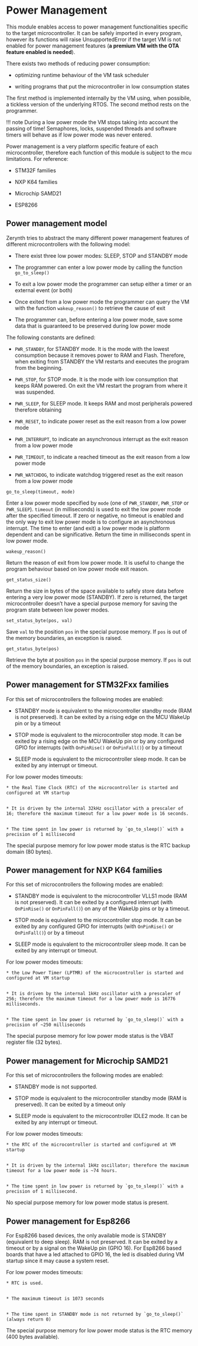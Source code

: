 # Power Management

This module enables access to power management functionalities specific to the target microcontroller.
It can be safely imported in every program, however its functions will raise UnsupportedError if the target VM is not enabled
for power management features (**a premium VM with the OTA feature enabled is needed**).

There exists two methods of reducing power consumption:


* optimizing runtime behaviour of the VM task scheduler


* writing programs that put the microcontroller in low consumption states

The first method is implemented internally by the VM using, when possibile, a tickless version of the underlying RTOS.
The second method rests on the programmer.

!!! note
	During a low power mode the VM stops taking into account the passing of time! Semaphores, locks, suspended threads and software timers will behave as if low power mode was never entered.

Power management is a very platform specific feature of each microcontroller, therefore each function of this module is subject to the mcu limitations.
For reference:


* STM32F families


* NXP K64 families


* Microchip SAMD21


* ESP8266

## Power management model

Zerynth tries to abstract the many different power management features of different microcontrollers with the following model:


* There exist three low power modes: SLEEP, STOP and STANDBY mode


* The programmer can enter a low power mode by calling the function `go_to_sleep()`


* To exit a low power mode the programmer can setup either a timer or an external event (or both)


* Once exited from a low power mode the programmer can query the VM with the function `wakeup_reason()` to retrieve the cause of exit


* The programmer can, before entering a low power mode, save some data that is guaranteed to be preserved during low power mode

The following constants are defined:


* `PWR_STANDBY`, for STANDBY mode. It is the mode with the lowest consumption because it removes power to RAM and Flash. Therefore, when exiting from STANDBY the VM restarts and executes the program from the beginning.


* `PWR_STOP`, for STOP mode. It is the mode with low consumption that keeps RAM powered. On exit the VM restart the program from where it was suspended.


* `PWR_SLEEP`, for SLEEP mode. It keeps RAM and most peripherals powered therefore obtaining


* `PWR_RESET`, to indicate power reset as the exit reason from a low power mode


* `PWR_INTERRUPT`, to indicate an asynchronous interrupt as the exit reason from a low power mode


* `PWR_TIMEOUT`, to indicate a reached timeout as the exit reason from a low power mode


* `PWR_WATCHDOG`, to indicate watchdog triggered reset as the exit reason from a low power mode


`go_to_sleep(timeout, mode)`

Enter a low power mode specified by `mode` (one of `PWR_STANDBY`, `PWR_STOP` or `PWR_SLEEP`).
`timeout` (in milliseconds) is used to exit the low power mode after the specified timeout.
If zero or negative, no timeout is enabled and the only way to exit low power mode is to configure an asynchronous interrupt.
The time to enter (and exit) a low power mode is platform dependent and can be significative.
Return the time in milliseconds spent in low power mode.


`wakeup_reason()`

Return the reason of exit from low power mode. It is useful to change the program behaviour based on low power mode exit reason.


`get_status_size()`

Return the size in bytes of the space available to safely store data before entering a very low power mode (STANDBY).
If zero is returned, the target microcontroller doesn’t have a special purpose memory for saving the program state between low power modes.


`set_status_byte(pos, val)`

Save `val` to the position `pos` in the special purpose memory. If `pos` is out of the memory boundaries, an exception is raised.


`get_status_byte(pos)`

Retrieve the byte at position `pos` in the special purpose memory. If `pos` is out of the memory boundaries, an exception is raised.

## Power management for STM32Fxx families

For this set of microcontrollers the following modes are enabled:


* STANDBY mode is equivalent to the microcontroller standby mode (RAM is not preserved).  It can be exited by a rising edge on the MCU WakeUp pin or by a timeout


* STOP mode is equivalent to the microcontroller stop mode. It can be exited by a rising edge on the MCU WakeUp pin or by any configured GPIO for interrupts (with `OnPinRise()` or `OnPinFall()`) or by a timeout


* SLEEP mode is equivalent to the microcontroller sleep mode. It can be exited by any interrupt or timeout.

For low power modes timeouts:

    
    * the Real Time Clock (RTC) of the microcontroller is started and configured at VM startup


    * It is driven by the internal 32kHz oscillator with a prescaler of 16; therefore the maximum timeout for a low power mode is 16 seconds.


    * The time spent in low power is returned by `go_to_sleep()` with a precision of 1 millisecond

The special purpose memory for low power mode status is the RTC backup domain (80 bytes).

## Power management for NXP K64 families

For this set of microcontrollers the following modes are enabled:


* STANDBY mode is equivalent to the microcontroller VLLS1 mode (RAM is not preserved).  It can be exited by a configured interrupt (with `OnPinRise()` or `OnPinFall()`) on any of the WakeUp pins or by a timeout.


* STOP mode is equivalent to the microcontroller stop mode. It can be exited by any configured GPIO for interrupts (with `OnPinRise()` or `OnPinFall()`) or by a timeout


* SLEEP mode is equivalent to the microcontroller sleep mode. It can be exited by any interrupt or timeout.

For low power modes timeouts:

    
    * the Low Power Timer (LPTMR) of the microcontroller is started and configured at VM startup


    * It is driven by the internal 1kHz oscillator with a prescaler of 256; therefore the maximum timeout for a low power mode is 16776 milliseconds.


    * The time spent in low power is returned by `go_to_sleep()` with a precision of ~250 milliseconds

The special purpose memory for low power mode status is the VBAT register file (32 bytes).

## Power management for Microchip SAMD21

For this set of microcontrollers the following modes are enabled:


* STANDBY mode is not supported.


* STOP mode is equivalent to the microcontroller standby mode (RAM is preserved). It can be exited by a timeout only


* SLEEP mode is equivalent to the microcontroller IDLE2 mode. It can be exited by any interrupt or timeout.

For low power modes timeouts:

    
    * the RTC of the microcontroller is started and configured at VM startup


    * It is driven by the internal 1kHz oscillator; therefore the maximum timeout for a low power mode is ~74 hours.


    * The time spent in low power is returned by `go_to_sleep()` with a precision of 1 millisecond.

No special purpose memory for low power mode status is present.

## Power management for Esp8266

For Esp8266 based devices, the only available mode is STANDBY (equivalent to deep sleep). RAM is not preserved. It can be exited by a timeout or
by a signal on the WakeUp pin (GPIO 16). For Esp8266 based boards that have a led attached to GPIO 16, the led is disabled during VM startup since it may cause a system reset.

For low power modes timeouts:

    
    * RTC is used.


    * The maximum timeout is 1073 seconds


    * The time spent in STANDBY mode is not returned by `go_to_sleep()` (always return 0)

The special purpose memory for low power mode status is the RTC memory (400 bytes available).
<!--stackedit_data:
eyJoaXN0b3J5IjpbNDU3MDcwNDg4LDE1NTE3OTgyOF19
-->
